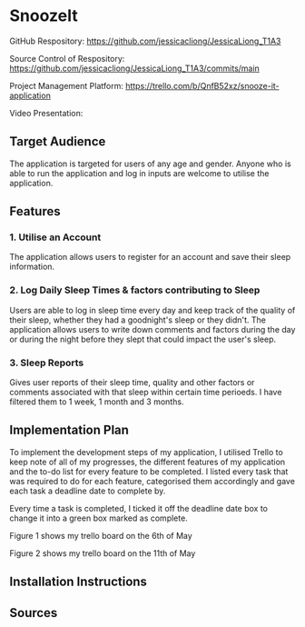# SnoozeIt

GitHub Respository: https://github.com/jessicacliong/JessicaLiong_T1A3

Source Control of Respository: https://github.com/jessicacliong/JessicaLiong_T1A3/commits/main

Project Management Platform: https://trello.com/b/QnfB52xz/snooze-it-application

Video Presentation:


## Target Audience
The application is targeted for users of any age and gender.
Anyone who is able to run the application and log in inputs are welcome to utilise the application. 

## Features

### 1. Utilise an Account
The application allows users to register for an account and save their sleep information. 

### 2. Log Daily Sleep Times & factors contributing to Sleep
Users are able to log in sleep time every day and keep track of the quality of their sleep, whether they had a goodnight's sleep or they didn't.
The application allows users to write down comments and factors during the day or during the night before they slept that could impact the user's sleep.

### 3. Sleep Reports
Gives user reports of their sleep time, quality and other factors or comments associated with that sleep within certain time perioeds. I have filtered them to 1 week, 1 month and 3 months.


## Implementation Plan

To implement the development steps of my application, I utilised Trello to keep note of all of my progresses, the different features of my application and the to-do list for every feature to be completed. I listed every task that was required to do for each feature, categorised them accordingly and gave each task a deadline date to complete by.  

Every time a task is completed, I ticked it off the deadline date box to change it into a green box marked as complete. 

Figure 1 shows my trello board on the 6th of May


Figure 2 shows my trello board on the 11th of May



## Installation Instructions

## Sources
